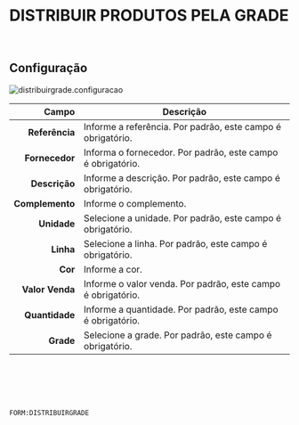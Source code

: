 # DISTRIBUIR PRODUTOS PELA GRADE
<br>

## Configuração
![distribuirgrade.configuracao](https://raw.githubusercontent.com/netforcews/docs-siscom/master/geral/imagens/distribuirgrade.configuracao.png)

Campo | Descrição
--:|---
**Referência** | Informe a referência. Por padrão, este campo é obrigatório.
**Fornecedor** | Informa o fornecedor. Por padrão, este campo é obrigatório.
**Descrição** | Informe a descrição. Por padrão, este campo é obrigatório.
**Complemento** | Informe o complemento.
**Unidade** | Selecione a unidade. Por padrão, este campo é obrigatório.
**Linha** | Selecione a linha. Por padrão, este campo é obrigatório.
**Cor** | Informe a cor.
**Valor Venda** | Informe o valor venda. Por padrão, este campo é obrigatório.
**Quantidade** | Informe a quantidade. Por padrão, este campo é obrigatório.
**Grade** | Selecione a grade. Por padrão, este campo é obrigatório.
<br>
<br>
<br>
<br>

```FORM:DISTRIBUIRGRADE```
